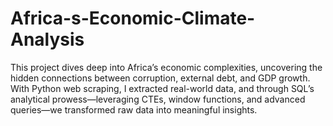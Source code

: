 # Africa-s-Economic-Climate-Analysis
This project dives deep into Africa’s economic complexities, uncovering the hidden connections between corruption, external debt, and GDP growth. With Python web scraping, I extracted real-world data, and through SQL’s analytical prowess—leveraging CTEs, window functions, and advanced queries—we transformed raw data into meaningful insights. 
